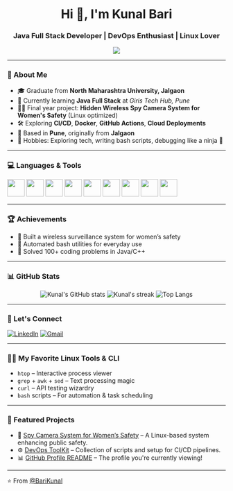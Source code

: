<h1 align="center">Hi 👋, I'm Kunal Bari</h1>
<h3 align="center">Java Full Stack Developer | DevOps Enthusiast | Linux Lover</h3>

<p align="center">
  <img src="https://readme-typing-svg.herokuapp.com?font=Fira+Code&weight=600&pause=1000&color=F75C7E&width=435&lines=Java+Full+Stack+Developer;Linux+Power+User;DevOps+Enthusiast;Loves+to+automate+everything" />
</p>


---

### 🚀 About Me

- 🎓 Graduate from **North Maharashtra University, Jalgaon**
- 🌱 Currently learning **Java Full Stack** at *Giris Tech Hub, Pune*
- 👨‍💻 Final year project: **Hidden Wireless Spy Camera System for Women's Safety** (Linux optimized)
- 🛠️ Exploring **CI/CD**, **Docker**, **GitHub Actions**, **Cloud Deployments**
- 📍 Based in **Pune**, originally from **Jalgaon**
- 🧩 Hobbies: Exploring tech, writing bash scripts, debugging like a ninja 🥷

---

### 💻 Languages & Tools

<p align="left">
  <img src="https://cdn.jsdelivr.net/gh/devicons/devicon/icons/java/java-original.svg" width="40" />
  <img src="https://cdn.jsdelivr.net/gh/devicons/devicon/icons/c/c-original.svg" width="40" />
  <img src="https://cdn.jsdelivr.net/gh/devicons/devicon/icons/cplusplus/cplusplus-original.svg" width="40" />
  <img src="https://cdn.jsdelivr.net/gh/devicons/devicon/icons/html5/html5-original.svg" width="40" />
  <img src="https://cdn.jsdelivr.net/gh/devicons/devicon/icons/css3/css3-original.svg" width="40" />
  <img src="https://cdn.jsdelivr.net/gh/devicons/devicon/icons/javascript/javascript-original.svg" width="40" />
  <img src="https://cdn.jsdelivr.net/gh/devicons/devicon/icons/linux/linux-original.svg" width="40" />
  <img src="https://cdn.jsdelivr.net/gh/devicons/devicon/icons/jira/jira-original.svg" width="40" />
  <img src="https://cdn.jsdelivr.net/gh/devicons/devicon/icons/github/github-original.svg" width="40" />
</p>

---

### 🏆 Achievements

- 🥇 Built a wireless surveillance system for women’s safety
- 🧠 Automated bash utilities for everyday use
- 🎯 Solved 100+ coding problems in Java/C++

---

### 📊 GitHub Stats

<p align="center">
  <img src="https://github-readme-stats.vercel.app/api?username=BariKunal&show_icons=true&theme=radical" alt="Kunal's GitHub stats" />
  <img src="https://github-readme-streak-stats.herokuapp.com/?user=BariKunal&theme=radical" alt="Kunal's streak" />
  <img src="https://github-readme-stats.vercel.app/api/top-langs/?username=BariKunal&layout=compact&theme=radical" alt="Top Langs" />
</p>

---

### 🔗 Let's Connect

<p align="left">
  <a href="www.linkedin.com/in/kunal-bari-software-developer" target="_blank"><img src="https://img.shields.io/badge/LinkedIn-blue?style=flat-square&logo=linkedin" alt="LinkedIn"/></a>
  <a href="mailto:kunalbari751@gmail.com"><img src="https://img.shields.io/badge/Gmail-red?style=flat-square&logo=gmail&logoColor=white" alt="Gmail"/></a>
</p>

---

### 🧑‍💻 My Favorite Linux Tools & CLI

- `htop` – Interactive process viewer  
- `grep` + `awk` + `sed` – Text processing magic  
- `curl` – API testing wizardry  
- `bash` scripts – For automation & task scheduling

---

### 🚀 Featured Projects

- 🔐 [Spy Camera System for Women’s Safety](https://github.com/BariKunal/spy-camera-linux) – A Linux-based system enhancing public safety.
- ⚙️ [DevOps ToolKit](https://github.com/BariKunal/devops-toolkit) – Collection of scripts and setup for CI/CD pipelines.
- 📊 [GitHub Profile README](https://github.com/BariKunal/BariKunal) – The profile you're currently viewing!

---


⭐️ From [@BariKunal](https://github.com/BariKunal)
